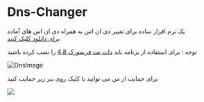 # Dns-Changer
<div class="text-center">
یک نرم افزار ساده برای تغییر دی ان اس به همراه دی ان اس های آماده
 
</div>
<div>
  <a href="https://raw.githubusercontent.com/LP-GamerOnly/LPDns-Changer/main/LPDns%20changer.exe">
برای دانلود کلیک کنید
    </a>
 <p>توجه : برای استفاده از برنامه باید <a href="https://dl2.soft98.ir/soft/n/NET.Framework.4.8.rar?1689616817">دات نت فریمورک 4.8</a> را نصب کرده باشید</p>
</div>





![DnsImage](https://cdn.discordapp.com/attachments/1115231235778809937/1130562538774462545/Dns_changer.PNG)
<div class="text-center">
برای حمایت از من می توانید با کلیک روی بنر زیر حمایت کنید

<a href="https://www.coffeebede.com/lp_gameronly"><img class="img-fluid" src="https://coffeebede.ir/DashboardTemplateV2/app-assets/images/banner/default-yellow.svg" /></a>
</div>
